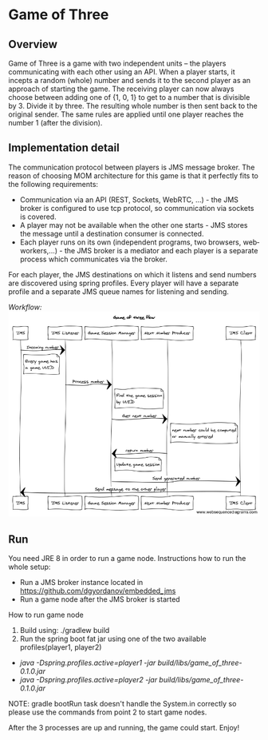 # Game of Three

## Overview
Game of Three is a game with two independent units – the players communicating with each other using an API.
When a player starts, it incepts a random (whole) number and sends it to the second player as an approach of starting the game. The receiving player can now always choose between adding one of​ {­1, 0, 1} ​to get to a number that is divisible by​ 3. Divide it by three. The resulting whole number is then sent back to the original sender. The same rules are applied until one player reaches the number​ 1 (after the division).

## Implementation detail
The communication protocol between players is JMS message broker. The reason of choosing MOM architecture for this game is that it perfectly fits to the following requirements:

- Communication via an API (REST, Sockets, WebRTC, ...) - the JMS broker is configured to use tcp protocol, so communication via sockets is covered.
- A player may not be available when the other one starts - JMS stores the message until a destination consumer is connected.
- Each player runs on its own (independent programs, two browsers, web‐workers,...) - the JMS broker is a mediator and each player is a separate process which communicates via the broker.

For each player, the JMS destinations on which it listens and send numbers are discovered using spring profiles. Every player will have a separate profile and a separate JMS queue names for listening and sending.

*Workflow:*
![alt tag](https://github.com/dgyordanov/game_of_three/blob/master/Game%20of%20three%20flow.png)

## Run
You need JRE 8 in order to run a game node.
Instructions how to run the whole setup:
- Run a JMS broker instance located in https://github.com/dgyordanov/embedded_jms
- Run a game node after the JMS broker is started

How to run game node  
1. Build using: ./gradlew build  
2. Run the spring boot fat jar using one of the two available profiles(player1, player2)  
* *java -Dspring.profiles.active=player1 -jar build/libs/game_of_three-0.1.0.jar*
* *java -Dspring.profiles.active=player2 -jar build/libs/game_of_three-0.1.0.jar*


NOTE: gradle bootRun task doesn't handle the System.in correctly so please use the commands from point 2 to start game nodes.


After the 3 processes are up and running, the game could start. Enjoy!



